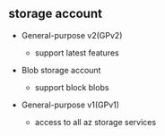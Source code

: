 
## storage account

+ General-purpose v2(GPv2)
    + support latest features

+ Blob storage account
    + support block blobs

+ General-purpose v1(GPv1)
    + access to all az storage services